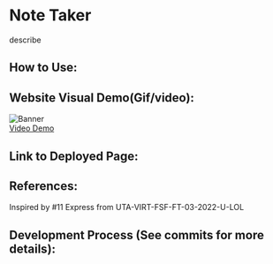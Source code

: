 # Note Taker
describe


## How to Use:


## Website Visual Demo(Gif/video):
![Banner](./demos/) <br />
<a href="">Video Demo</a>

## Link to Deployed Page:


## References:
Inspired by #11 Express from UTA-VIRT-FSF-FT-03-2022-U-LOL

## Development Process (See commits for more details):